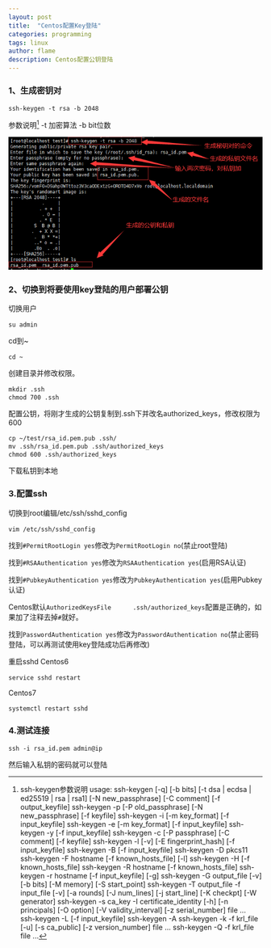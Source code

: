 ```yaml
---
layout: post
title:  "Centos配置Key登陆"
categories: programming
tags: linux
author: flame
description: Centos配置公钥登陆
---
```


### 1、生成密钥对
```
ssh-keygen -t rsa -b 2048
```
参数说明[^附录1] 
-t 加密算法
-b bit位数

[1]:/assets/images/post/2019-11-26-Centos-ssh/make_key.png "1"

![1][1]

### 2、切换到将要使用key登陆的用户部署公钥
切换用户
```
su admin
```
cd到~
```
cd ~
```
创建目录并修改权限。
```
mkdir .ssh
chmod 700 .ssh
```
配置公钥，将刚才生成的公钥复制到.ssh下并改名authorized_keys，修改权限为600
```
cp ~/test/rsa_id.pem.pub .ssh/
mv .ssh/rsa_id.pem.pub .ssh/authorized_keys
chmod 600 .ssh/authorized_keys
```
下载私钥到本地

### 3.配置ssh

切换到root编辑/etc/ssh/sshd_config
```
vim /etc/ssh/sshd_config
```
找到`#PermitRootLogin yes`修改为`PermitRootLogin no`(禁止root登陆)

找到`#RSAAuthentication yes`修改为`RSAAuthentication yes`(启用RSA认证)

找到`#PubkeyAuthentication yes`修改为`PubkeyAuthentication yes`(启用Pubkey认证)

Centos默认`AuthorizedKeysFile      .ssh/authorized_keys`配置是正确的，如果加了注释去掉`#`就好。


找到`PasswordAuthentication yes`修改为`PasswordAuthentication no`(禁止密码登陆，可以再测试使用key登陆成功后再修改)


重启sshd
Centos6
```
service sshd restart 
```
Centos7
```
systemctl restart sshd
```

### 4.测试连接

```
ssh -i rsa_id.pem admin@ip
```
然后输入私钥的密码就可以登陆


[^附录1]: ssh-keygen参数说明
usage: ssh-keygen [-q] [-b bits] [-t dsa | ecdsa | ed25519 | rsa | rsa1]
                  [-N new_passphrase] [-C comment] [-f output_keyfile]
       ssh-keygen -p [-P old_passphrase] [-N new_passphrase] [-f keyfile]
       ssh-keygen -i [-m key_format] [-f input_keyfile]
       ssh-keygen -e [-m key_format] [-f input_keyfile]
       ssh-keygen -y [-f input_keyfile]
       ssh-keygen -c [-P passphrase] [-C comment] [-f keyfile]
       ssh-keygen -l [-v] [-E fingerprint_hash] [-f input_keyfile]
       ssh-keygen -B [-f input_keyfile]
       ssh-keygen -D pkcs11
       ssh-keygen -F hostname [-f known_hosts_file] [-l]
       ssh-keygen -H [-f known_hosts_file]
       ssh-keygen -R hostname [-f known_hosts_file]
       ssh-keygen -r hostname [-f input_keyfile] [-g]
       ssh-keygen -G output_file [-v] [-b bits] [-M memory] [-S start_point]
       ssh-keygen -T output_file -f input_file [-v] [-a rounds] [-J num_lines]
                  [-j start_line] [-K checkpt] [-W generator]
       ssh-keygen -s ca_key -I certificate_identity [-h] [-n principals]
                  [-O option] [-V validity_interval] [-z serial_number] file ...
       ssh-keygen -L [-f input_keyfile]
       ssh-keygen -A
       ssh-keygen -k -f krl_file [-u] [-s ca_public] [-z version_number]
                  file ...
       ssh-keygen -Q -f krl_file file ...
